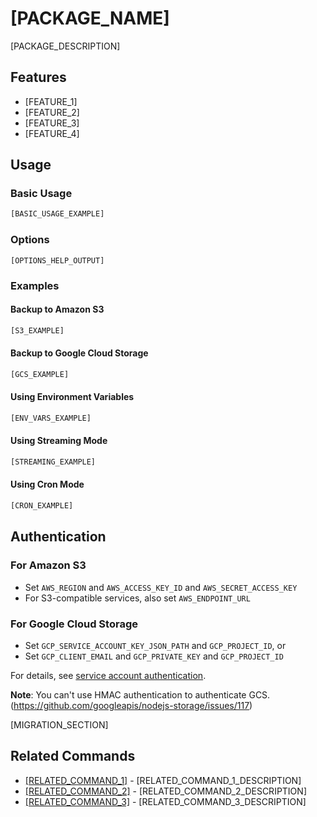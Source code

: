 # [PACKAGE_NAME]

[PACKAGE_DESCRIPTION]

## Features

- [FEATURE_1]
- [FEATURE_2]
- [FEATURE_3]
- [FEATURE_4]

## Usage

### Basic Usage

```bash
[BASIC_USAGE_EXAMPLE]
```

### Options

```
[OPTIONS_HELP_OUTPUT]
```

### Examples

#### Backup to Amazon S3

```bash
[S3_EXAMPLE]
```

#### Backup to Google Cloud Storage

```bash
[GCS_EXAMPLE]
```

#### Using Environment Variables

```bash
[ENV_VARS_EXAMPLE]
```

#### Using Streaming Mode

```bash
[STREAMING_EXAMPLE]
```

#### Using Cron Mode

```bash
[CRON_EXAMPLE]
```

## Authentication

### For Amazon S3

- Set `AWS_REGION` and `AWS_ACCESS_KEY_ID` and `AWS_SECRET_ACCESS_KEY`
- For S3-compatible services, also set `AWS_ENDPOINT_URL`

### For Google Cloud Storage

- Set `GCP_SERVICE_ACCOUNT_KEY_JSON_PATH` and `GCP_PROJECT_ID`, or
- Set `GCP_CLIENT_EMAIL` and `GCP_PRIVATE_KEY` and `GCP_PROJECT_ID`

For details, see [service account authentication](https://cloud.google.com/docs/authentication/production).

**Note**: You can't use HMAC authentication to authenticate GCS. (https://github.com/googleapis/nodejs-storage/issues/117)

[MIGRATION_SECTION]

## Related Commands

- [[RELATED_COMMAND_1]](../[RELATED_COMMAND_1_PATH]/README.md) - [RELATED_COMMAND_1_DESCRIPTION]
- [[RELATED_COMMAND_2]](../[RELATED_COMMAND_2_PATH]/README.md) - [RELATED_COMMAND_2_DESCRIPTION]
- [[RELATED_COMMAND_3]](../[RELATED_COMMAND_3_PATH]/README.md) - [RELATED_COMMAND_3_DESCRIPTION]
